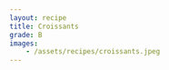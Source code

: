 ```yaml
---
layout: recipe
title: Croissants
grade: B
images:
    - /assets/recipes/croissants.jpeg
---
```

<!-- stub -->

<!-- endstub -->